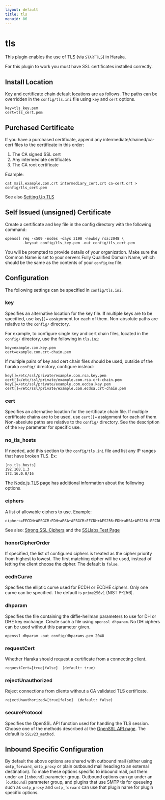 ```yaml
---
layout: default
title: tls
menuid: 86
---
```

# tls

This plugin enables the use of TLS (via `STARTTLS`) in Haraka.

For this plugin to work you must have SSL certificates installed correctly.

## Install Location

Key and certificate chain default locations are as follows. The paths
can be overridden in the `config/tls.ini` file using `key` and `cert` options.

    key=tls_key.pem
    cert=tls_cert.pem

## Purchased Certificate

If you have a purchased certificate, append any intermediate/chained/ca-cert
files to the certificate in this order:

1. The CA signed SSL cert
2. Any intermediate certificates
3. The CA root certificate

Example:

    cat mail.example.com.crt intermediary_cert.crt ca-cert.crt > config/tls_cert.pem

See also [Setting Up TLS](https://github.com/haraka/Haraka/wiki/Setting-up-TLS-with-CA-certificates)

## Self Issued (unsigned) Certificate

Create a certificate and key file in the config directory with the following
command:

    openssl req -x509 -nodes -days 2190 -newkey rsa:2048 \
            -keyout config/tls_key.pem -out config/tls_cert.pem

You will be prompted to provide details of your organization. Make sure the
Common Name is set to your servers Fully Qualified Domain Name, which should
be the same as the contents of your `config/me` file.

## Configuration

The following settings can be specified in `config/tls.ini`.

### key

Specifies an alternative location for the key file. If multiple keys are to be
specified, use `key[]=` assignment for each of them. Non-absolute paths are relative
to the `config/` directory.

For example, to configure single key and cert chain files, located in the `config/`
directory, use the following in `tls.ini`:

    key=example.com.key.pem
    cert=example.com.crt-chain.pem

If multiple pairs of key and cert chain files should be used, outside of the haraka
`config/` directory, configure instead:

    key[]=/etc/ssl/private/example.com.rsa.key.pem
    cert[]=/etc/ssl/private/example.com.rsa.crt-chain.pem
    key[]=/etc/ssl/private/example.com.ecdsa.key.pem
    cert[]=/etc/ssl/private/example.com.ecdsa.crt-chain.pem

### cert

Specifies an alternative location for the certificate chain file. If multiple
certificate chains are to be used, use `cert[]=` assignment for each of them.
Non-absolute paths are relative to the `config/` directory. See the description of
the `key` parameter for specific use.

### no_tls_hosts

If needed, add this section to the `config/tls.ini` file and list any IP ranges that have
broken TLS. Ex:

    [no_tls_hosts]
    192.168.1.3
    172.16.0.0/16


The [Node.js TLS](http://nodejs.org/api/tls.html) page has additional information
about the following options.

### ciphers

A list of allowable ciphers to use. Example:

    ciphers=EECDH+AESGCM:EDH+aRSA+AESGCM:EECDH+AES256:EDH+aRSA+AES256:EECDH+AES128:EDH+aRSA+AES128:RSA+AES:RSA+3DES

See also: [Strong SSL Ciphers](http://cipherli.st) and the [SSLlabs Test Page](https://www.ssllabs.com/ssltest/index.html)

### honorCipherOrder

If specified, the list of configured ciphers is treated as the cipher priority from
highest to lowest. The first matching cipher will be used, instead of letting the
client choose the cipher. The default is `false`.

### ecdhCurve

Specifies the elliptic curve used for ECDH or ECDHE ciphers.
Only one curve can be specified. The default is `prime256v1` (NIST P-256).

### dhparam

Specifies the file containing the diffie-hellman parameters to
use for DH or DHE key exchange. Create such a file using `openssl dhparam`.
No DH ciphers can be used without this parameter given.

    openssl dhparam -out config/dhparams.pem 2048


### requestCert

Whether Haraka should request a certificate from a connecting client.

    requestCert=[true|false]  (default: true)

### rejectUnauthorized

Reject connections from clients without a CA validated TLS certificate.

    rejectUnauthorized=[true|false]  (default: false)

### secureProtocol

Specifies the OpenSSL API function used for handling the TLS session. Choose
one of the methods described at the
[OpenSSL API page](https://www.openssl.org/docs/manmaster/ssl/ssl.html).
The default is `SSLv23_method`.

## Inbound Specific Configuration

By default the above options are shared with outbound mail (either
using `smtp_forward`, `smtp_proxy` or plain outbound mail heading to
an external destination). To make these options specific to inbound
mail, put them under an `[inbound]` parameter group. Outbound options
can go under an `[outbound]` parameter group, and plugins that use
SMTP tls for queueing such as `smtp_proxy` and `smtp_forward` can
use that plugin name for plugin specific options.

